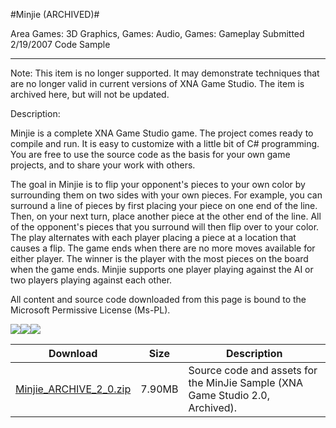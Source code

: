 #Minjie (ARCHIVED)#

Area
Games: 3D Graphics, Games: Audio, Games: Gameplay
Submitted
2/19/2007
Code Sample

---

Note: This item is no longer supported. It may demonstrate techniques that are no longer valid in current versions of XNA Game Studio. The item is archived here, but will not be updated.

Description:

Minjie is a complete XNA Game Studio game. The project comes ready to compile and run. It is easy to customize with a little bit of C# programming. You are free to use the source code as the basis for your own game projects, and to share your work with others.

The goal in Minjie is to flip your opponent's pieces to your own color by surrounding them on two sides with your own pieces. For example, you can surround a line of pieces by first placing your piece on one end of the line. Then, on your next turn, place another piece at the other end of the line. All of the opponent's pieces that you surround will then flip over to your color. The play alternates with each player placing a piece at a location that causes a flip. The game ends when there are no more moves available for either player. The winner is the player with the most pieces on the board when the game ends. Minjie supports one player playing against the AI or two players playing against each other.


All content and source code downloaded from this page is bound to the Microsoft Permissive License (Ms-PL).

![](https://github.com/kniEngine/XNAGameStudio/blob/main/Images/XNA_Minjie_01_small.jpg)![](https://github.com/kniEngine/XNAGameStudio/blob/main/Images/XNA_Minjie_02_small.jpg)![](https://github.com/kniEngine/XNAGameStudio/blob/main/Images/XNA_Minjie_03_small.jpg)

		

Download | Size | Description
---|---|---|
[Minjie_ARCHIVE_2_0.zip](https://github.com/kniEngine/XNAGameStudio/blob/main/Samples/Minjie_ARCHIVE_2_0.zip?raw=true) | 7.90MB | Source code and assets for the MinJie Sample (XNA Game Studio 2.0, Archived). 